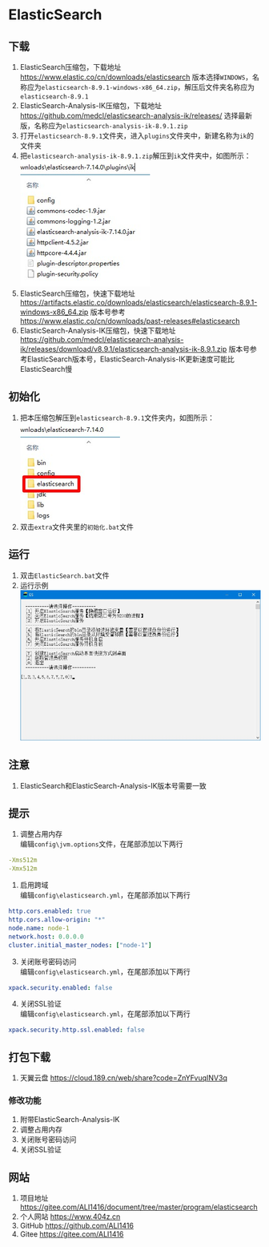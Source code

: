 # ElasticSearch

## 下载

1. ElasticSearch压缩包，下载地址 <https://www.elastic.co/cn/downloads/elasticsearch> 版本选择`WINDOWS`，名称应为`elasticsearch-8.9.1-windows-x86_64.zip`，解压后文件夹名称应为`elasticsearch-8.9.1`
2. ElasticSearch-Analysis-IK压缩包，下载地址 <https://github.com/medcl/elasticsearch-analysis-ik/releases/> 选择最新版，名称应为`elasticsearch-analysis-ik-8.9.1.zip`
3. 打开`elasticsearch-8.9.1`文件夹，进入`plugins`文件夹中，新建名称为`ik`的文件夹
4. 把`elasticsearch-analysis-ik-8.9.1.zip`解压到`ik`文件夹中，如图所示：  
![ik解压示例](img/ik解压示例.jpg)
5. ElasticSearch压缩包，快速下载地址 <https://artifacts.elastic.co/downloads/elasticsearch/elasticsearch-8.9.1-windows-x86_64.zip> 版本号参考 <https://www.elastic.co/cn/downloads/past-releases#elasticsearch>
6. ElasticSearch-Analysis-IK压缩包，快速下载地址 <https://github.com/medcl/elasticsearch-analysis-ik/releases/download/v8.9.1/elasticsearch-analysis-ik-8.9.1.zip> 版本号参考ElasticSearch版本号，ElasticSearch-Analysis-IK更新速度可能比ElasticSearch慢

## 初始化

1. 把本压缩包解压到`elasticsearch-8.9.1`文件夹内，如图所示：  
![初始化示例](img/初始化示例.jpg)
2. 双击`extra`文件夹里的`初始化.bat`文件

## 运行

1. 双击`ElasticSearch.bat`文件
2. 运行示例  
![运行示例](img/运行示例.jpg)

## 注意

1. ElasticSearch和ElasticSearch-Analysis-IK版本号需要一致

## 提示

1. 调整占用内存  
编辑`config\jvm.options`文件，在尾部添加以下两行

```yml
-Xms512m
-Xmx512m
```

1. 启用跨域  
编辑`config\elasticsearch.yml`，在尾部添加以下两行

```yml
http.cors.enabled: true
http.cors.allow-origin: "*"
node.name: node-1
network.host: 0.0.0.0
cluster.initial_master_nodes: ["node-1"]
```

3. 关闭账号密码访问  
编辑`config\elasticsearch.yml`，在尾部添加以下两行

```yml
xpack.security.enabled: false
```

4. 关闭SSL验证  
编辑`config\elasticsearch.yml`，在尾部添加以下两行

```yml
xpack.security.http.ssl.enabled: false
```

## 打包下载

1. 天翼云盘 <https://cloud.189.cn/web/share?code=ZnYFvuqINV3q>

### 修改功能

1. 附带ElasticSearch-Analysis-IK
2. 调整占用内存
3. 关闭账号密码访问
4. 关闭SSL验证

## 网站

1. 项目地址 <https://gitee.com/ALI1416/document/tree/master/program/elasticsearch>
2. 个人网站 <https://www.404z.cn>
3. GitHub <https://github.com/ALI1416>
4. Gitee <https://gitee.com/ALI1416>

